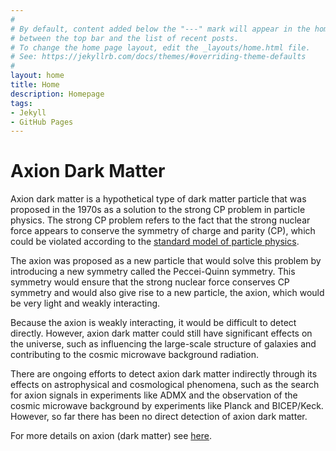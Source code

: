 ```yaml
---
#
# By default, content added below the "---" mark will appear in the home page
# between the top bar and the list of recent posts.
# To change the home page layout, edit the _layouts/home.html file.
# See: https://jekyllrb.com/docs/themes/#overriding-theme-defaults
#
layout: home
title: Home
description: Homepage
tags:
- Jekyll
- GitHub Pages
---
```




# Axion Dark Matter

Axion dark matter is a hypothetical type of dark matter particle that was proposed in the 1970s as a solution to the strong CP problem in particle 
physics. The strong CP problem refers to the fact that the strong nuclear force appears to conserve the symmetry of charge and parity (CP), which 
could be violated according to the [standard model of particle physics](https://en.wikipedia.org/wiki/Standard_Model).

The axion was proposed as a new particle that would solve this problem by introducing a new symmetry called the Peccei-Quinn symmetry. This symmetry 
would ensure that the strong nuclear force conserves CP symmetry and would also give rise to a new particle, the axion, which would be very light and weakly interacting.

Because the axion is weakly interacting, it would be difficult to detect directly. However, axion dark matter could still have significant effects on the universe, 
such as influencing the large-scale structure of galaxies and contributing to the cosmic microwave background radiation.

There are ongoing efforts to detect axion dark matter indirectly through its effects on astrophysical and cosmological phenomena, such as the search for axion signals 
in experiments like ADMX and the observation of the cosmic microwave background by experiments like Planck and BICEP/Keck. However, so far there has been no direct 
detection of axion dark matter.

For more details on axion (dark matter) see [here](axions.md).
